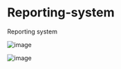 # Reporting-system
Reporting system



![image](https://github.com/YuraGolinsky/Reporting-system/assets/134283897/90592403-5c66-4152-bafe-72ce1134c60f)





![image](https://github.com/YuraGolinsky/Reporting-system/assets/134283897/360a4922-4a7f-4ef6-b411-1dae24b14a67)
